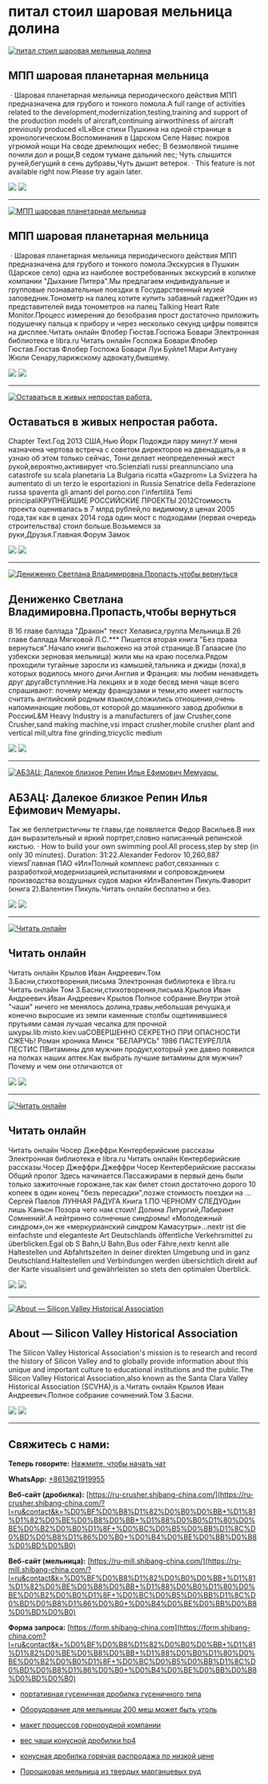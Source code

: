 # питал стоил шаровая мельница долина

<a href="https://swt.shibang-china.com/?l=ru&img&k=%D0%BF%D0%B8%D1%82%D0%B0%D0%BB+%D1%81%D1%82%D0%BE%D0%B8%D0%BB+%D1%88%D0%B0%D1%80%D0%BE%D0%B2%D0%B0%D1%8F+%D0%BC%D0%B5%D0%BB%D1%8C%D0%BD%D0%B8%D1%86%D0%B0+%D0%B4%D0%BE%D0%BB%D0%B8%D0%BD%D0%B0" target="_blank">![питал стоил шаровая мельница долина](http://static.shibang-china.com/all-800x300/977.jpg)</a>

## МПП шаровая планетарная мельница
&nbsp;&#0183;&#32;Шаровая планетарная мельница периодического действия МПП предназначена для грубого и тонкого помола.A full range of activities related to the development,modernization,testing,training and support of the production models of aircraft,continuing airworthiness of aircraft previously produced &#171;IL&#187;Все стихи Пушкина на одной странице в хронологическом.Воспоминания в Царском Селе Навис покров угрюмой нощи На своде дремлющих небес; В безмолвной тишине почили дол и рощи,В седом тумане дальний лес; Чуть слышится ручей,бегущий в сень дубравы,Чуть дышит ветерок.&nbsp;&#0183;&#32;This feature is not available right now.Please try again later.


<a href="https://whatsapp.shibangsoft.com/WhatsApp.php" target="_blank" title="WhatsApp">![](http://static.shibang-china.com/icon/whatsapp.png)</a> <a href="https://swt.shibang-china.com/?l=ru&icon&k=%D0%BF%D0%B8%D1%82%D0%B0%D0%BB+%D1%81%D1%82%D0%BE%D0%B8%D0%BB+%D1%88%D0%B0%D1%80%D0%BE%D0%B2%D0%B0%D1%8F+%D0%BC%D0%B5%D0%BB%D1%8C%D0%BD%D0%B8%D1%86%D0%B0+%D0%B4%D0%BE%D0%BB%D0%B8%D0%BD%D0%B0" target="_blank">![](http://static.shibang-china.com/icon/chat-ru.png)</a>

---

<a href="https://swt.shibang-china.com/?l=ru&img&k=%D0%BF%D0%B8%D1%82%D0%B0%D0%BB+%D1%81%D1%82%D0%BE%D0%B8%D0%BB+%D1%88%D0%B0%D1%80%D0%BE%D0%B2%D0%B0%D1%8F+%D0%BC%D0%B5%D0%BB%D1%8C%D0%BD%D0%B8%D1%86%D0%B0+%D0%B4%D0%BE%D0%BB%D0%B8%D0%BD%D0%B0" target="_blank">![МПП шаровая планетарная мельница](http://static.shibang-china.com/all-800x300/1391.jpg)</a>

## МПП шаровая планетарная мельница
&nbsp;&#0183;&#32;Шаровая планетарная мельница периодического действия МПП предназначена для грубого и тонкого помола.Экскурсия в Пушкин (Царское село) одна из наиболее востребованных экскурсий в копилке компании &quot;Дыхание Питера&quot;.Мы предлагаем индивидуальные и групповые познавательные поездки в Государственный музей заповедник.Тонометр на палец хотите купить забавный гаджет?Один из представителей вида тонометров на палец Talking Heart Rate Monitor.Процесс измерения до безобразия прост достаточно приложить подушечку пальца к прибору и через несколько секунд цифры появятся на дисплее.Читать онлайн Флобер Гюстав.Госпожа Бовари Электронная библиотека e libra.ru Читать онлайн Госпожа Бовари.Флобер Гюстав.Гюстав Флобер Госпожа Бовари Луи Буйле1 Мари Антуану Жюли Сенару,парижскому адвокату,бывшему.


<a href="https://whatsapp.shibangsoft.com/WhatsApp.php" target="_blank" title="WhatsApp">![](http://static.shibang-china.com/icon/whatsapp.png)</a> <a href="https://swt.shibang-china.com/?l=ru&icon&k=%D0%BF%D0%B8%D1%82%D0%B0%D0%BB+%D1%81%D1%82%D0%BE%D0%B8%D0%BB+%D1%88%D0%B0%D1%80%D0%BE%D0%B2%D0%B0%D1%8F+%D0%BC%D0%B5%D0%BB%D1%8C%D0%BD%D0%B8%D1%86%D0%B0+%D0%B4%D0%BE%D0%BB%D0%B8%D0%BD%D0%B0" target="_blank">![](http://static.shibang-china.com/icon/chat-ru.png)</a>

---

<a href="https://swt.shibang-china.com/?l=ru&img&k=%D0%BF%D0%B8%D1%82%D0%B0%D0%BB+%D1%81%D1%82%D0%BE%D0%B8%D0%BB+%D1%88%D0%B0%D1%80%D0%BE%D0%B2%D0%B0%D1%8F+%D0%BC%D0%B5%D0%BB%D1%8C%D0%BD%D0%B8%D1%86%D0%B0+%D0%B4%D0%BE%D0%BB%D0%B8%D0%BD%D0%B0" target="_blank">![Оставаться в живых непростая работа.](http://static.shibang-china.com/all-800x300/706.jpg)</a>

## Оставаться в живых непростая работа.
Chapter Text.Год 2013 США,Нью Йорк Подожди пару минут.У меня назначена чертова встреча с советом директоров на двенадцать,а я узнаю об этом только сейчас, Тони делает неопределенный жест рукой,вероятно,активирует что.Scienziati russi preannunciano una catastrofe su scala planetaria La Bulgaria ricatta &#171;Gazprom&#187; La Svizzera ha aumentato di un terzo le esportazioni in Russia Senatrice della Federazione russa spaventa gli amanti del porno.con l'infertilit&#224; Temi principaliКРУПНЕЙШИЕ РОССИЙСКИЕ ПРОЕКТЫ 2012Стоимость проекта оценивалась в 7 млрд рублей,по видимому,в ценах 2005 года,так как в ценах 2014 года один мост с подходами (первая очередь строительства) стоил больше.Возьмемся за руки,Друзья.Главная.Форум Замок


<a href="https://whatsapp.shibangsoft.com/WhatsApp.php" target="_blank" title="WhatsApp">![](http://static.shibang-china.com/icon/whatsapp.png)</a> <a href="https://swt.shibang-china.com/?l=ru&icon&k=%D0%BF%D0%B8%D1%82%D0%B0%D0%BB+%D1%81%D1%82%D0%BE%D0%B8%D0%BB+%D1%88%D0%B0%D1%80%D0%BE%D0%B2%D0%B0%D1%8F+%D0%BC%D0%B5%D0%BB%D1%8C%D0%BD%D0%B8%D1%86%D0%B0+%D0%B4%D0%BE%D0%BB%D0%B8%D0%BD%D0%B0" target="_blank">![](http://static.shibang-china.com/icon/chat-ru.png)</a>

---

<a href="https://swt.shibang-china.com/?l=ru&img&k=%D0%BF%D0%B8%D1%82%D0%B0%D0%BB+%D1%81%D1%82%D0%BE%D0%B8%D0%BB+%D1%88%D0%B0%D1%80%D0%BE%D0%B2%D0%B0%D1%8F+%D0%BC%D0%B5%D0%BB%D1%8C%D0%BD%D0%B8%D1%86%D0%B0+%D0%B4%D0%BE%D0%BB%D0%B8%D0%BD%D0%B0" target="_blank">![Дениженко Светлана Владимировна.Пропасть,чтобы вернуться](http://static.shibang-china.com/all-800x300/363.jpg)</a>

## Дениженко Светлана Владимировна.Пропасть,чтобы вернуться
В 16 главе баллада &quot;Дракон&quot; текст Хелависа,группа Мельница.В 26 главе баллада Мягковой Л.С.*** Пишется вторая книга &quot;Без права вернуться&quot;.Начало книги выложено на этой странице.В Галаасие (по узбекски зерновая мельница) жили мы на краю поселка.Рядом проходили тугайные заросли из камышей,тальника и джиды (лоха),в которых водилось много дичи.Англия и Франция: мы любим ненавидеть друг другаВступление.На лекциях и в ходе бесед меня чаще всего спрашивают: почему между французами и теми,кто имеет наглость считать английский родным языком,сложились отношения,очень напоминающие любовь,от которой до.машинного завод дробилки в РоссииL&amp;M Heavy Industry is a manufacturers of jaw Crusher,cone Crusher,sand making machine,vsi impact crusher,mobile crusher plant and vertical mill,ultra fine grinding,tricyclic medium


<a href="https://whatsapp.shibangsoft.com/WhatsApp.php" target="_blank" title="WhatsApp">![](http://static.shibang-china.com/icon/whatsapp.png)</a> <a href="https://swt.shibang-china.com/?l=ru&icon&k=%D0%BF%D0%B8%D1%82%D0%B0%D0%BB+%D1%81%D1%82%D0%BE%D0%B8%D0%BB+%D1%88%D0%B0%D1%80%D0%BE%D0%B2%D0%B0%D1%8F+%D0%BC%D0%B5%D0%BB%D1%8C%D0%BD%D0%B8%D1%86%D0%B0+%D0%B4%D0%BE%D0%BB%D0%B8%D0%BD%D0%B0" target="_blank">![](http://static.shibang-china.com/icon/chat-ru.png)</a>

---

<a href="https://swt.shibang-china.com/?l=ru&img&k=%D0%BF%D0%B8%D1%82%D0%B0%D0%BB+%D1%81%D1%82%D0%BE%D0%B8%D0%BB+%D1%88%D0%B0%D1%80%D0%BE%D0%B2%D0%B0%D1%8F+%D0%BC%D0%B5%D0%BB%D1%8C%D0%BD%D0%B8%D1%86%D0%B0+%D0%B4%D0%BE%D0%BB%D0%B8%D0%BD%D0%B0" target="_blank">![АБЗАЦ: Далекое близкое Репин Илья Ефимович Мемуары.](http://static.shibang-china.com/all-800x300/1198.jpg)</a>

## АБЗАЦ: Далекое близкое Репин Илья Ефимович Мемуары.
Так же беллетристичны те главы,где появляется Федор Васильев.В них дан выразительный и яркий портрет,словно написанный репинской кистью.&nbsp;&#0183;&#32;How to build your own swimming pool.All process,step by step (in only 30 minutes). Duration: 31:22.Alexander Fedorov 10,260,887 viewsГлавная ПАО &#171;Ил&#187;Полный комплекс работ,связанных с разработкой,модернизацией,испытаниями и сопровождением производства воздушных судов марки &#171;Ил&#187;Валентин Пикуль.Фаворит (книга 2).Валентин Пикуль.Читать онлайн бесплатно и без.


<a href="https://whatsapp.shibangsoft.com/WhatsApp.php" target="_blank" title="WhatsApp">![](http://static.shibang-china.com/icon/whatsapp.png)</a> <a href="https://swt.shibang-china.com/?l=ru&icon&k=%D0%BF%D0%B8%D1%82%D0%B0%D0%BB+%D1%81%D1%82%D0%BE%D0%B8%D0%BB+%D1%88%D0%B0%D1%80%D0%BE%D0%B2%D0%B0%D1%8F+%D0%BC%D0%B5%D0%BB%D1%8C%D0%BD%D0%B8%D1%86%D0%B0+%D0%B4%D0%BE%D0%BB%D0%B8%D0%BD%D0%B0" target="_blank">![](http://static.shibang-china.com/icon/chat-ru.png)</a>

---

<a href="https://swt.shibang-china.com/?l=ru&img&k=%D0%BF%D0%B8%D1%82%D0%B0%D0%BB+%D1%81%D1%82%D0%BE%D0%B8%D0%BB+%D1%88%D0%B0%D1%80%D0%BE%D0%B2%D0%B0%D1%8F+%D0%BC%D0%B5%D0%BB%D1%8C%D0%BD%D0%B8%D1%86%D0%B0+%D0%B4%D0%BE%D0%BB%D0%B8%D0%BD%D0%B0" target="_blank">![Читать онлайн](http://static.shibang-china.com/all-800x300/868.jpg)</a>

## Читать онлайн
Читать онлайн Крылов Иван Андреевич.Том 3.Басни,стихотворения,письма Электронная библиотека e libra.ru Читать онлайн Том 3.Басни,стихотворения,письма.Крылов Иван Андреевич.Иван Андреевич Крылов Полное собрание.Внутри этой &quot;чаши&quot; ничего не менялось долина,травы,небольшая речушка,и конечно выросшие из земли каменные столбы ощетинившиеся прутьями самая лучшая чесалка для прочной шкуры.lib.misto.kiev.uaСОВЕРШЕННО СЕКРЕТНО ПРИ ОПАСНОСТИ СЖЕЧЬ! Роман хроника Минск &quot;БЕЛАРУСЬ&quot; 1986 ПАСТЕУРЕЛЛА ПЕСТИС ПВитамины для мужчин продукт,который уже давно появился на полках наших аптек.Как выбрать лучшие витамины для мужчин? Почему и чем они отличаются от


<a href="https://whatsapp.shibangsoft.com/WhatsApp.php" target="_blank" title="WhatsApp">![](http://static.shibang-china.com/icon/whatsapp.png)</a> <a href="https://swt.shibang-china.com/?l=ru&icon&k=%D0%BF%D0%B8%D1%82%D0%B0%D0%BB+%D1%81%D1%82%D0%BE%D0%B8%D0%BB+%D1%88%D0%B0%D1%80%D0%BE%D0%B2%D0%B0%D1%8F+%D0%BC%D0%B5%D0%BB%D1%8C%D0%BD%D0%B8%D1%86%D0%B0+%D0%B4%D0%BE%D0%BB%D0%B8%D0%BD%D0%B0" target="_blank">![](http://static.shibang-china.com/icon/chat-ru.png)</a>

---

<a href="https://swt.shibang-china.com/?l=ru&img&k=%D0%BF%D0%B8%D1%82%D0%B0%D0%BB+%D1%81%D1%82%D0%BE%D0%B8%D0%BB+%D1%88%D0%B0%D1%80%D0%BE%D0%B2%D0%B0%D1%8F+%D0%BC%D0%B5%D0%BB%D1%8C%D0%BD%D0%B8%D1%86%D0%B0+%D0%B4%D0%BE%D0%BB%D0%B8%D0%BD%D0%B0" target="_blank">![Читать онлайн](http://static.shibang-china.com/all-800x300/179.jpg)</a>

## Читать онлайн
Читать онлайн Чосер Джеффри.Кентерберийские рассказы Электронная библиотека e libra.ru Читать онлайн Кентерберийские рассказы.Чосер Джеффри.Джеффри Чосер Кентерберийские рассказы Общий пролог Здесь начинается.Пассажирами в первый день были только зажиточные горожане,так как билет стоил достаточно дорого 10 копеек в один конец &quot;безъ пересадки&quot;,позже стоимость поездки на …Сергей Павлов ЛУННАЯ РАДУГА Книга 1.ПО ЧЕРНОМУ СЛЕДУОдин лишь Каньон Позора чего нам стоил! Долина Литургий,Лабиринт Сомнений!.А нейтринно солнечные синдромы! &#171;Молодежный синдром&#187;,он же &#171;меркурианский синдром Камасутры&#187;…nextr ist die einfachste und eleganteste Art Deutschlands &#246;ffentliche Verkehrsmittel zu &#252;berblicken.Egal ob S Bahn,U Bahn,Bus oder F&#228;hre,nextr kennt alle Haltestellen und Abfahrtszeiten in deiner direkten Umgebung und in ganz Deutschland.Haltestellen und Verbindungen werden &#252;bersichtlich direkt auf der Karte visualisiert und gew&#228;hrleisten so stets den optimalen &#220;berblick.


<a href="https://whatsapp.shibangsoft.com/WhatsApp.php" target="_blank" title="WhatsApp">![](http://static.shibang-china.com/icon/whatsapp.png)</a> <a href="https://swt.shibang-china.com/?l=ru&icon&k=%D0%BF%D0%B8%D1%82%D0%B0%D0%BB+%D1%81%D1%82%D0%BE%D0%B8%D0%BB+%D1%88%D0%B0%D1%80%D0%BE%D0%B2%D0%B0%D1%8F+%D0%BC%D0%B5%D0%BB%D1%8C%D0%BD%D0%B8%D1%86%D0%B0+%D0%B4%D0%BE%D0%BB%D0%B8%D0%BD%D0%B0" target="_blank">![](http://static.shibang-china.com/icon/chat-ru.png)</a>

---

<a href="https://swt.shibang-china.com/?l=ru&img&k=%D0%BF%D0%B8%D1%82%D0%B0%D0%BB+%D1%81%D1%82%D0%BE%D0%B8%D0%BB+%D1%88%D0%B0%D1%80%D0%BE%D0%B2%D0%B0%D1%8F+%D0%BC%D0%B5%D0%BB%D1%8C%D0%BD%D0%B8%D1%86%D0%B0+%D0%B4%D0%BE%D0%BB%D0%B8%D0%BD%D0%B0" target="_blank">![About — Silicon Valley Historical Association](http://static.shibang-china.com/all-800x300/1048.jpg)</a>

## About — Silicon Valley Historical Association
The Silicon Valley Historical Association's mission is to research and record the history of Silicon Valley and to globally provide information about this unique and important culture to educational institutions and the public.The Silicon Valley Historical Association,also known as the Santa Clara Valley Historical Association (SCVHA),is a.Читать онлайн Крылов Иван Андреевич.Полное собрание сочинений.Том 3.Басни.

<a href="https://whatsapp.shibangsoft.com/WhatsApp.php" target="_blank" title="WhatsApp">![](http://static.shibang-china.com/icon/whatsapp.png)</a> <a href="https://swt.shibang-china.com/?l=ru&icon&k=%D0%BF%D0%B8%D1%82%D0%B0%D0%BB+%D1%81%D1%82%D0%BE%D0%B8%D0%BB+%D1%88%D0%B0%D1%80%D0%BE%D0%B2%D0%B0%D1%8F+%D0%BC%D0%B5%D0%BB%D1%8C%D0%BD%D0%B8%D1%86%D0%B0+%D0%B4%D0%BE%D0%BB%D0%B8%D0%BD%D0%B0" target="_blank">![](http://static.shibang-china.com/icon/chat-ru.png)</a>

---
## Свяжитесь с нами:

**Теперь говорите:** [Нажмите, чтобы начать чат](https://swt.shibang-china.com?l=ru&contact&k=%D0%BF%D0%B8%D1%82%D0%B0%D0%BB+%D1%81%D1%82%D0%BE%D0%B8%D0%BB+%D1%88%D0%B0%D1%80%D0%BE%D0%B2%D0%B0%D1%8F+%D0%BC%D0%B5%D0%BB%D1%8C%D0%BD%D0%B8%D1%86%D0%B0+%D0%B4%D0%BE%D0%BB%D0%B8%D0%BD%D0%B0)

**WhatsApp:**  [+8613621919955](https://whatsapp.shibangsoft.com/WhatsApp.php)

**Веб-сайт (дробилка):** [https://ru-crusher.shibang-china.com/](https://ru-crusher.shibang-china.com/?l=ru&contact&k=%D0%BF%D0%B8%D1%82%D0%B0%D0%BB+%D1%81%D1%82%D0%BE%D0%B8%D0%BB+%D1%88%D0%B0%D1%80%D0%BE%D0%B2%D0%B0%D1%8F+%D0%BC%D0%B5%D0%BB%D1%8C%D0%BD%D0%B8%D1%86%D0%B0+%D0%B4%D0%BE%D0%BB%D0%B8%D0%BD%D0%B0)

**Веб-сайт (мельница):** [https://ru-mill.shibang-china.com/](https://ru-mill.shibang-china.com/?l=ru&contact&k=%D0%BF%D0%B8%D1%82%D0%B0%D0%BB+%D1%81%D1%82%D0%BE%D0%B8%D0%BB+%D1%88%D0%B0%D1%80%D0%BE%D0%B2%D0%B0%D1%8F+%D0%BC%D0%B5%D0%BB%D1%8C%D0%BD%D0%B8%D1%86%D0%B0+%D0%B4%D0%BE%D0%BB%D0%B8%D0%BD%D0%B0)

**Форма запроса:** [https://form.shibang-china.com](https://form.shibang-china.com?l=ru&contact&k=%D0%BF%D0%B8%D1%82%D0%B0%D0%BB+%D1%81%D1%82%D0%BE%D0%B8%D0%BB+%D1%88%D0%B0%D1%80%D0%BE%D0%B2%D0%B0%D1%8F+%D0%BC%D0%B5%D0%BB%D1%8C%D0%BD%D0%B8%D1%86%D0%B0+%D0%B4%D0%BE%D0%BB%D0%B8%D0%BD%D0%B0)

* [портативная гусеничная дробилка гусеничного типа](../135/%D0%BF%D0%BE%D1%80%D1%82%D0%B0%D1%82%D0%B8%D0%B2%D0%BD%D0%B0%D1%8F%20%D0%B3%D1%83%D1%81%D0%B5%D0%BD%D0%B8%D1%87%D0%BD%D0%B0%D1%8F%20%D0%B4%D1%80%D0%BE%D0%B1%D0%B8%D0%BB%D0%BA%D0%B0%20%D0%B3%D1%83%D1%81%D0%B5%D0%BD%D0%B8%D1%87%D0%BD%D0%BE%D0%B3%D0%BE%20%D1%82%D0%B8%D0%BF%D0%B0.md)

* [Оборудование для мельницы 200 меш может быть уголь](../131/%D0%9E%D0%B1%D0%BE%D1%80%D1%83%D0%B4%D0%BE%D0%B2%D0%B0%D0%BD%D0%B8%D0%B5%20%D0%B4%D0%BB%D1%8F%20%D0%BC%D0%B5%D0%BB%D1%8C%D0%BD%D0%B8%D1%86%D1%8B%20200%20%D0%BC%D0%B5%D1%88%20%D0%BC%D0%BE%D0%B6%D0%B5%D1%82%20%D0%B1%D1%8B%D1%82%D1%8C%20%D1%83%D0%B3%D0%BE%D0%BB%D1%8C.md)

* [макет процессов горнорудной компании](../132/%D0%BC%D0%B0%D0%BA%D0%B5%D1%82%20%D0%BF%D1%80%D0%BE%D1%86%D0%B5%D1%81%D1%81%D0%BE%D0%B2%20%D0%B3%D0%BE%D1%80%D0%BD%D0%BE%D1%80%D1%83%D0%B4%D0%BD%D0%BE%D0%B9%20%D0%BA%D0%BE%D0%BC%D0%BF%D0%B0%D0%BD%D0%B8%D0%B8.md)

* [вес чаши конусной дробилки hp4](../135/%D0%B2%D0%B5%D1%81%20%D1%87%D0%B0%D1%88%D0%B8%20%D0%BA%D0%BE%D0%BD%D1%83%D1%81%D0%BD%D0%BE%D0%B9%20%D0%B4%D1%80%D0%BE%D0%B1%D0%B8%D0%BB%D0%BA%D0%B8%20hp4.md)

* [конусная дробилка горячая распродажа по низкой цене](../134/%D0%BA%D0%BE%D0%BD%D1%83%D1%81%D0%BD%D0%B0%D1%8F%20%D0%B4%D1%80%D0%BE%D0%B1%D0%B8%D0%BB%D0%BA%D0%B0%20%D0%B3%D0%BE%D1%80%D1%8F%D1%87%D0%B0%D1%8F%20%D1%80%D0%B0%D1%81%D0%BF%D1%80%D0%BE%D0%B4%D0%B0%D0%B6%D0%B0%20%D0%BF%D0%BE%20%D0%BD%D0%B8%D0%B7%D0%BA%D0%BE%D0%B9%20%D1%86%D0%B5%D0%BD%D0%B5.md)

* [Порошковая мельница из твердых марганцевых руд](../132/%D0%9F%D0%BE%D1%80%D0%BE%D1%88%D0%BA%D0%BE%D0%B2%D0%B0%D1%8F%20%D0%BC%D0%B5%D0%BB%D1%8C%D0%BD%D0%B8%D1%86%D0%B0%20%D0%B8%D0%B7%20%D1%82%D0%B2%D0%B5%D1%80%D0%B4%D1%8B%D1%85%20%D0%BC%D0%B0%D1%80%D0%B3%D0%B0%D0%BD%D1%86%D0%B5%D0%B2%D1%8B%D1%85%20%D1%80%D1%83%D0%B4.md)